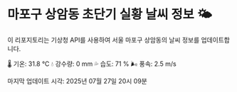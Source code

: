 
# 마포구 상암동 초단기 실황 날씨 정보 🌤️

이 리포지토리는 기상청 API를 사용하여 서울 마포구 상암동의 날씨 정보를 업데이트합니다. 

🌡️ 기온: 31.8 ℃
💧 강수량: 0 mm
💦 습도: 71 %
🌬️ 풍속: 2.5 m/s

마지막 업데이트 시각: 2025년 07월 27일 20시 09분    
